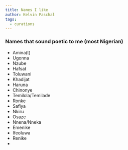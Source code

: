 ```yaml
---
title: Names I like
author: Kelvin Paschal
tags:
  - curations
---
```

### Names that sound poetic to me (most Nigerian)

 - Amina(t)
- Ugonna  
- Nzube  
- Hafsat  
- Toluwani  
- Khadijat  
- Haruna  
- Chinonye  
- Temilola/Temilade  
- Ronke  
- Safiya  
- Nkiru  
- Osaze  
- Nnena/Nneka
- Emenike
- Ifeoluwa
- Renike
- 
